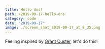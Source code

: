 ```yaml
---
title: Hello dns!
path: /2019-09-17-hello-dns
category: code
date: "2019-09-17"
image: ./screen_shot_2019-09-17_at_8_35.png
---
```


Feeling inspired by [Grant Custer](http://feed.grantcuster.com), let's do this!
